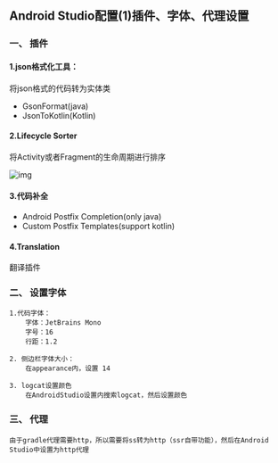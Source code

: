 ## Android Studio配置(1)插件、字体、代理设置

### 一、 插件

#### 1.json格式化工具：

将json格式的代码转为实体类

* GsonFormat(java)
* JsonToKotlin(Kotlin)



#### 2.Lifecycle Sorter

将Activity或者Fragment的生命周期进行排序

![img](https://tva1.sinaimg.cn/large/007S8ZIlgy1gebuus85hvj312p0u0n2x.jpg)

#### 3.代码补全

* Android Postfix Completion(only java)
* Custom Postfix Templates(support kotlin)

#### 4.Translation

翻译插件





### 二、 设置字体
    1.代码字体：
        字体：JetBrains Mono
        字号：16
        行距：1.2
    
    2. 侧边栏字体大小：
        在appearance内，设置 14
        
    3. logcat设置颜色
        在AndroidStudio设置内搜索logcat，然后设置颜色

### 三、 代理
    由于gradle代理需要http，所以需要将ss转为http（ssr自带功能），然后在Android Studio中设置为http代理